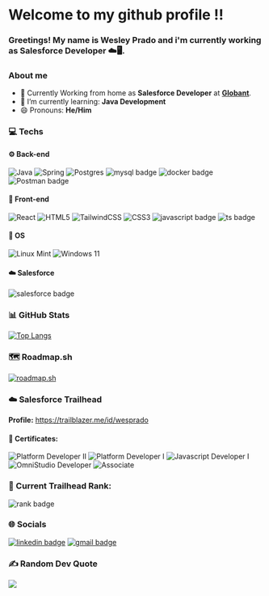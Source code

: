 # Welcome to my github profile !!
### Greetings! My name is Wesley Prado and i'm currently working as Salesforce Developer ☁️🖥️.
### About me
* 🏡 Currently Working from home as __Salesforce Developer__ at __[Globant](https://www.globant.com/pt-br)__.
* 🌱 I’m currently learning: __Java Development__
* 😄 Pronouns: __He/Him__

### 💻 Techs

#### ⚙️ Back-end
![Java](https://img.shields.io/badge/java-%23ED8B00.svg?style=for-the-badge&logo=openjdk&logoColor=white)
![Spring](https://img.shields.io/badge/spring-%236DB33F.svg?style=for-the-badge&logo=spring&logoColor=white)
![Postgres](https://img.shields.io/badge/postgres-%23316192.svg?style=for-the-badge&logo=postgresql&logoColor=white)
![mysql badge](https://img.shields.io/badge/MySQL-4479A1?style=for-the-badge&logo=mysql&logoColor=white)
![docker badge](https://img.shields.io/badge/Docker-2496ED?style=for-the-badge&logo=docker&labelColor=fff)
![Postman badge](https://img.shields.io/badge/Postman-FF6C37?style=for-the-badge&logo=Postman&logoColor=white)

#### 🎨 Front-end
![React](https://img.shields.io/badge/react-%2320232a.svg?style=for-the-badge&logo=react&logoColor=%2361DAFB)
![HTML5](https://img.shields.io/badge/html5-%23E34F26.svg?style=for-the-badge&logo=html5&logoColor=white)
![TailwindCSS](https://img.shields.io/badge/tailwindcss-%2338B2AC.svg?style=for-the-badge&logo=tailwind-css&logoColor=white)
![CSS3](https://img.shields.io/badge/css3-%231572B6.svg?style=for-the-badge&logo=css3&logoColor=white)
![javascript badge](https://img.shields.io/badge/Javascript-222?style=for-the-badge&logo=javascript)
![ts badge](https://img.shields.io/badge/TypeScript-3178C6?style=for-the-badge&logo=typescript&logoColor=white)

#### 💾 OS
![Linux Mint](https://img.shields.io/badge/Linux%20Mint-87CF3E?style=for-the-badge&logo=Linux%20Mint&logoColor=white)
![Windows 11](https://img.shields.io/badge/Windows%2011-%230079d5.svg?style=for-the-badge&logo=Windows%2011&logoColor=white)

#### ☁️ Salesforce
![salesforce badge](https://img.shields.io/badge/Salesforce%20Developer-00A1E0?style=for-the-badge&logo=Salesforce&logoColor=white)

### 📊 GitHub Stats
[![Top Langs](https://github-readme-stats.vercel.app/api/top-langs/?username=wesley-prado&&text_color=f2f2f2&icon_color=f70a81&title_color=ff0080&border_color=ff0080&bg_color=25,160754,540742&card_width=495&langs_count=10)](https://github.com/anuraghazra/github-readme-stats)

### 🗺️ Roadmap.sh
[![roadmap.sh](https://api.roadmap.sh/v1-badge/wide/643b2ae6e2725773748e77a5?variant=dark&roadmaps=java%2Cjavascript%2Csoftware-design-architecture%2Cbackend)](https://roadmap.sh)

### ☁️ Salesforce Trailhead
__Profile:__ https://trailblazer.me/id/wesprado

#### 📜 Certificates: 
![Platform Developer II](https://i.imgur.com/BKWwYaz.png)
![Platform Developer I](https://i.imgur.com/9sRfQm3.png)
![Javascript Developer I](https://i.imgur.com/7apqV0X.png)
![OmniStudio Developer](https://i.imgur.com/t3hWyLO.png)
![Associate](https://i.imgur.com/PxWukvX.png)

### 🥇 Current Trailhead Rank:
![rank badge](https://res.cloudinary.com/trailhead/image/upload/public-trailhead/assets/images/ranks/ranger.png)

### 🌐 Socials
<a href = "https://www.linkedin.com/in/wesley-prado-dev/" target="_blank">![linkedin badge](https://img.shields.io/badge/LinkedIn-0077B5?style=for-the-badge&logo=linkedin&logoColor=white)</a>
<a href = "mailto: wesleyprado.dev@gmail.com">![gmail badge](https://img.shields.io/badge/Gmail-D14836?style=for-the-badge&logo=gmail&logoColor=white)</a>

### ✍️ Random Dev Quote
![](https://quotes-github-readme.vercel.app/api?type=horizontal&theme=radical)
